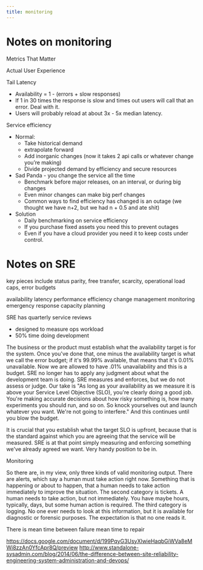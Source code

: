 ```yaml
---
title: monitoring
---
```


# Notes on monitoring

Metrics That Matter

Actual User Experience

Tail Latency
 - Availability = 1 - (errors + slow responses)
 - If 1 in 30 times the response is slow and times out users will call that an error. Deal with it.
 - Users will probably reload at about 3x - 5x median latency.

Service efficiency
 - Normal: 
	 - Take historical demand
	 - extrapolate forward
	 - Add inorganic changes (now it takes 2 api calls or whatever change you’re making)
	 - Divide projected demand by efficiency and secure resources
 - Sad Panda - you change the service all the time
	 - Benchmark before major releases, on an interval, or during big changes
	 - Even minor changes can make big perf changes
	 - Common ways to find efficiency has changed is an outage (we thought we have n+2, but we had n + 0.5 and ate shit)
 - Solution
	 - Daily benchmarking on service efficiency
	 - If you purchase fixed assets you need this to prevent outages
	 - Even if you have a cloud provider you need it to keep costs under control.


# Notes on SRE

key pieces include status parity, free transfer, scarcity, operational load caps, error budgets

availability
latency
performance
efficiency
change management
monitoring
emergency response
capacity planning

SRE has quarterly service reviews
 - designed to measure ops workload
 - 50% time doing development

The business or the product must establish what the availability target is for the system. Once you've done that, one minus the availability target is what we call the error budget; if it's 99.99% available, that means that it's 0.01% unavailable. Now we are allowed to have .01% unavailability and this is a budget.
SRE no longer has to apply any judgment about what the development team is doing. SRE measures and enforces, but we do not assess or judge. Our take is "As long as your availability as we measure it is above your Service Level Objective (SLO), you're clearly doing a good job. You're making accurate decisions about how risky something is, how many experiments you should run, and so on. So knock yourselves out and launch whatever you want. We're not going to interfere." And this continues until you blow the budget.

It is crucial that you establish what the target SLO is upfront, because that is the standard against which you are agreeing that the service will be measured. SRE is at that point simply measuring and enforcing something we've already agreed we want. Very handy position to be in.

Monitoring

So there are, in my view, only three kinds of valid monitoring output. There are alerts, which say a human must take action right now. Something that is happening or about to happen, that a human needs to take action immediately to improve the situation.
The second category is tickets. A human needs to take action, but not immediately. You have maybe hours, typically, days, but some human action is required.
The third category is logging. No one ever needs to look at this information, but it is available for diagnostic or forensic purposes. The expectation is that no one reads it.

There is mean time between failure
mean time to repair

https://docs.google.com/document/d/199PqyG3UsyXlwieHaqbGiWVa8eMWi8zzAn0YfcApr8Q/preview
http://www.standalone-sysadmin.com/blog/2014/06/the-difference-between-site-reliability-engineering-system-administration-and-devops/
